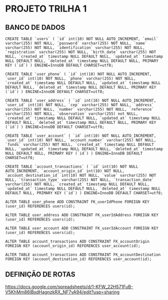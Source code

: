 # PROJETO TRILHA 1

## BANCO DE DADOS

``CREATE TABLE `users` (
 `id` int(10) NOT NULL AUTO_INCREMENT,
 `email` varchar(255) NOT NULL,
 `password` varchar(255) NOT NULL,
 `name` varchar(255) NOT NULL,
 `identification` varchar(255) NOT NULL,
 `registration` varchar(255) NOT NULL,
 `birth_date` varchar(255) NOT NULL,
 `created_at` timestamp NULL DEFAULT NULL,
 `updated_at` timestamp NULL DEFAULT NULL,
 `deleted_at` timestamp NULL DEFAULT NULL,
 PRIMARY KEY (`id`)
) ENGINE=InnoDB DEFAULT CHARSET=utf8;``


``CREATE TABLE `user_phone` (
 `id` int(10) NOT NULL AUTO_INCREMENT,
 `user_id` int(10) NOT NULL,
 `phone` varchar(255) NOT NULL,
 `created_at` timestamp NULL DEFAULT NULL,
 `updated_at` timestamp NULL DEFAULT NULL,
 `deleted_at` timestamp NULL DEFAULT NULL,
 PRIMARY KEY (`id`)
) ENGINE=InnoDB DEFAULT CHARSET=utf8;``


``CREATE TABLE `user_address` (
 `id` int(10) NOT NULL AUTO_INCREMENT,
 `user_id` int(10) NOT NULL,
 `cep` varchar(255) NOT NULL,
 `address` varchar(255) NOT NULL,
 `number` varchar(255) NOT NULL,
 `reference` varchar(255) NOT NULL,
 `observation` varchar(255) not NULL,
 `created_at` timestamp NULL DEFAULT NULL,
 `updated_at` timestamp NULL DEFAULT NULL,
 `deleted_at` timestamp NULL DEFAULT NULL,
 PRIMARY KEY (`id`)
) ENGINE=InnoDB DEFAULT CHARSET=utf8;``


``CREATE TABLE `user_account` (
 `id` int(10) NOT NULL AUTO_INCREMENT,
 `user_id` int(10) NOT NULL,
 `account_number` varchar(255) NOT NULL,
 `funds` varchar(255) NOT NULL,
 `created_at` timestamp NULL DEFAULT NULL,
 `updated_at` timestamp NULL DEFAULT NULL,
 `deleted_at` timestamp NULL DEFAULT NULL,
 PRIMARY KEY (`id`)
) ENGINE=InnoDB DEFAULT CHARSET=utf8;``


``CREATE TABLE `account_transactions` (
 `id` int(10) NOT NULL AUTO_INCREMENT,
 `account_origin_id` int(10) NOT NULL,
 `account_destination_id` int(10) NOT NULL,
 `value` varchar(255) NOT NULL,
 `transaction_type` varchar(255) NOT NULL,
 `transaction_date` varchar(255) NOT NULL,
 `created_at` timestamp NULL DEFAULT NULL,
 `updated_at` timestamp NULL DEFAULT NULL,
 `deleted_at` timestamp NULL DEFAULT NULL,
 PRIMARY KEY (`id`)
) ENGINE=InnoDB DEFAULT CHARSET=utf8;``


`ALTER TABLE user_phone ADD CONSTRAINT FK_userIdPhone FOREIGN KEY (user_id) REFERENCES users(id);`


`ALTER TABLE user_address ADD CONSTRAINT FK_userIdAddress FOREIGN KEY (user_id) REFERENCES users(id);`


`ALTER TABLE user_account ADD CONSTRAINT FK_userIdAccount FOREIGN KEY (user_id) REFERENCES users(id);`


`ALTER TABLE account_transactions ADD CONSTRAINT FK_accountOrigin FOREIGN KEY (account_origin_id) REFERENCES user_account(id);`


`ALTER TABLE account_transactions ADD CONSTRAINT FK_accountDestination FOREIGN KEY (account_destination_id) REFERENCES user_account(id);`

## DEFINIÇÃO DE ROTAS
https://docs.google.com/spreadsheets/d/1-KFW_22H571FuB-V5KhMm86IBxdHagnzkRX_NF7vA94/edit?usp=sharing
